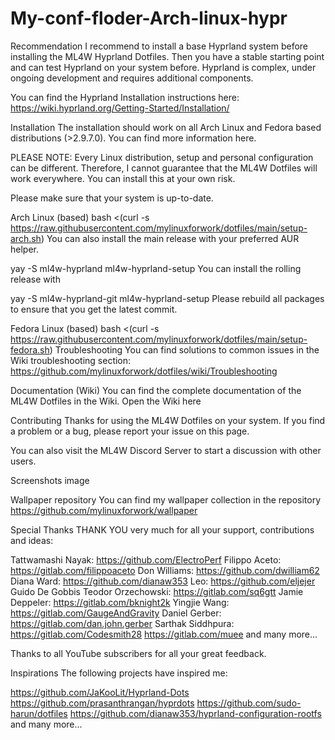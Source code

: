 # My-conf-floder-Arch-linux-hypr
Recommendation
I recommend to install a base Hyprland system before installing the ML4W Hyprland Dotfiles. Then you have a stable starting point and can test Hyprland on your system before. Hyprland is complex, under ongoing development and requires additional components.

You can find the Hyprland Installation instructions here: https://wiki.hyprland.org/Getting-Started/Installation/

Installation
The installation should work on all Arch Linux and Fedora based distributions (>2.9.7.0). You can find more information here.

PLEASE NOTE: Every Linux distribution, setup and personal configuration can be different. Therefore, I cannot guarantee that the ML4W Dotfiles will work everywhere. You can install this at your own risk.

Please make sure that your system is up-to-date.

Arch Linux (based)
bash <(curl -s https://raw.githubusercontent.com/mylinuxforwork/dotfiles/main/setup-arch.sh)
You can also install the main release with your preferred AUR helper.

yay -S ml4w-hyprland
ml4w-hyprland-setup
You can install the rolling release with

yay -S ml4w-hyprland-git
ml4w-hyprland-setup
Please rebuild all packages to ensure that you get the latest commit.

Fedora Linux (based)
bash <(curl -s https://raw.githubusercontent.com/mylinuxforwork/dotfiles/main/setup-fedora.sh)
Troubleshooting
You can find solutions to common issues in the Wiki troubleshooting section: https://github.com/mylinuxforwork/dotfiles/wiki/Troubleshooting

Documentation (Wiki)
You can find the complete documentation of the ML4W Dotfiles in the Wiki. Open the Wiki here

Contributing
Thanks for using the ML4W Dotfiles on your system. If you find a problem or a bug, please report your issue on this page.

You can also visit the ML4W Discord Server to start a discussion with other users.

Screenshots
image

Wallpaper repository
You can find my wallpaper collection in the repository https://github.com/mylinuxforwork/wallpaper

Special Thanks
THANK YOU very much for all your support, contributions and ideas:

Tattwamashi Nayak: https://github.com/ElectroPerf
Filippo Aceto: https://gitlab.com/filippoaceto
Don Williams: https://github.com/dwilliam62
Diana Ward: https://github.com/dianaw353
Leo: https://github.com/eljejer
Guido De Gobbis
Teodor Orzechowski: https://gitlab.com/sq6gtt
Jamie Deppeler: https://gitlab.com/bknight2k
Yingjie Wang: https://gitlab.com/GaugeAndGravity
Daniel Gerber: https://gitlab.com/dan.john.gerber
Sarthak Siddhpura: https://gitlab.com/Codesmith28
https://gitlab.com/muee
and many more...

Thanks to all YouTube subscribers for all your great feedback.

Inspirations
The following projects have inspired me:

https://github.com/JaKooLit/Hyprland-Dots
https://github.com/prasanthrangan/hyprdots
https://github.com/sudo-harun/dotfiles
https://github.com/dianaw353/hyprland-configuration-rootfs
and many more...
